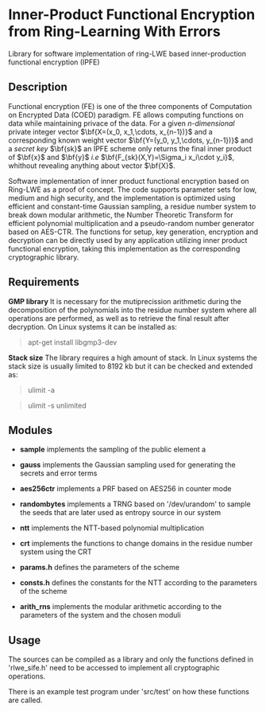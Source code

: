 # Inner-Product Functional Encryption from Ring-Learning With Errors
Library for software implementation of ring-LWE based inner-production functional encryption (IPFE) 

## Description
Functional encryption (FE) is one of the three components of Computation on Encrypted Data (COED) paradigm. FE allows computing functions on data while maintaining privace of the data. For a given $n$*-dimensional* private integer vector $\bf{X=(x_0, x_1,\cdots, x_{n-1})}$ and a corresponding known weight vector $\bf{Y=(y_0, y_1,\cdots, y_{n-1})}$ and a *secret key* $\bf{sk}$ an IPFE scheme only returns the final inner product of $\bf{x}$ and $\bf{y}$ *i.e* $\bf{F_{sk}(X,Y)=\Sigma_i x_i\cdot y_i}$, whithout revealing anything about vector $\bf{X}$.


Software implementation of inner product functional encryption based on Ring-LWE as a proof of concept. The code supports parameter sets for low, medium and high security, and the implementation is optimized using efficient and constant-time Gaussian sampling, a residue number system to break down modular arithmetic, the Number Theoretic Transform for efficient polynomial multiplication and a pseudo-random number generator based on AES-CTR. The functions for setup, key generation, encryption and decryption can be directly used by any application utilizing inner product functional encryption, taking this implementation as the corresponding cryptographic library.

## Requirements

**GMP library** It is necessary for the mutiprecission arithmetic during the decomposition of the polynomials into the residue number system where all operations are performed, as well as to retrieve the final result after decryption. On Linux systems it can be installed as:

> apt-get install libgmp3-dev

**Stack size** The library requires a high amount of stack. In Linux systems the stack size is usually limited to 8192 kb but it can be checked and extended as:

> ulimit -a

> ulimit -s unlimited

## Modules

- **sample** implements the sampling of the public element a

- **gauss** implements the Gaussian sampling used for generating the secrets and error terms

- **aes256ctr** implements a PRF based on AES256 in counter mode

- **randombytes** implements a TRNG based on '/dev/urandom' to sample the seeds that are later used as entropy source in our system

- **ntt** implements the NTT-based polynomial multiplication

- **crt** implements the functions to change domains in the residue number system using the CRT

- **params.h** defines the parameters of the scheme

- **consts.h** defines the constants for the NTT according to the parameters of the scheme

- **arith_rns** implements the modular arithmetic according to the parameters of the system and the chosen moduli

## Usage

The sources can be compiled as a library and only the functions defined in 'rlwe_sife.h' need to be accessed to implement all cryptographic operations.

There is an example test program under 'src/test' on how these functions are called.
